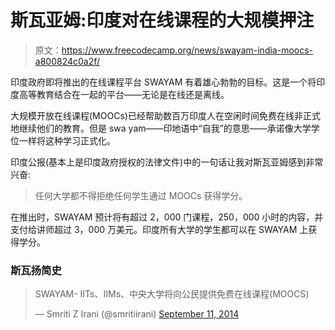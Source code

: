 # 斯瓦亚姆:印度对在线课程的大规模押注

> 原文：<https://www.freecodecamp.org/news/swayam-india-moocs-a800824c0a2f/>

印度政府即将推出的在线课程平台 SWAYAM 有着雄心勃勃的目标。这是一个将印度高等教育结合在一起的平台——无论是在线还是离线。

大规模开放在线课程(MOOCs)已经帮助数百万印度人在空闲时间免费在线非正式地继续他们的教育。但是 swa yam——印地语中“自我”的意思——承诺像大学学位一样将这种学习正式化。

印度公报(基本上是印度政府授权的法律文件)中的一句话让我对斯瓦亚姆感到非常兴奋:

> 任何大学都不得拒绝任何学生通过 MOOCs 获得学分。

在推出时，SWAYAM 预计将有超过 2，000 门课程，250，000 小时的内容，并支付给讲师超过 3，000 万美元。印度所有大学的学生都可以在 SWAYAM 上获得学分。

### 斯瓦扬简史

> SWAYAM- IITs、IIMs、中央大学将向公民提供免费在线课程(MOOCS)
> 
> — Smriti Z Irani (@smritiirani) [September 11, 2014](https://twitter.com/smritiirani/status/510038249478189056?ref_src=twsrc%5Etfw)